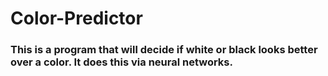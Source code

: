 # Color-Predictor
### This is a program that will decide if white or black looks better over a color. It does this via neural networks.
